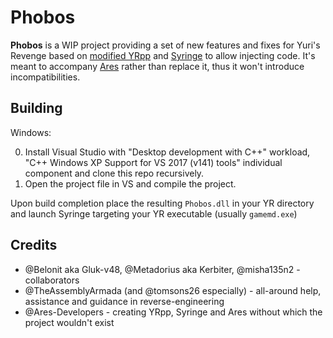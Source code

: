 # Phobos

**Phobos** is a WIP project providing a set of new features and fixes for Yuri's Revenge based on [modified YRpp](https://github.com/Metadorius/YRpp) and [Syringe](https://github.com/Ares-Developers/Syringe) to allow injecting code. It's meant to accompany [Ares](https://github.com/Ares-Developers/Ares) rather than replace it, thus it won't introduce incompatibilities.


Building
--------

Windows:

0. Install Visual Studio with "Desktop development with C++" workload, "C++ Windows XP Support for VS 2017 (v141) tools" individual component and clone this repo recursively.
1. Open the project file in VS and compile the project.

Upon build completion place the resulting `Phobos.dll` in your YR directory and launch Syringe targeting your YR executable (usually `gamemd.exe`)


Credits
-------

- @Belonit aka Gluk-v48, @Metadorius aka Kerbiter, @misha135n2 - collaborators
- @TheAssemblyArmada (and @tomsons26 especially) - all-around help, assistance and guidance in reverse-engineering
- @Ares-Developers - creating YRpp, Syringe and Ares without which the project wouldn't exist
